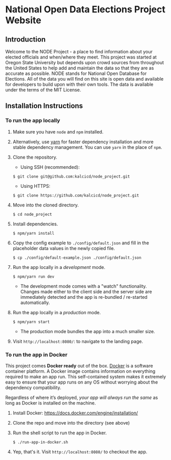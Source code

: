 # National Open Data Elections Project Website

## Introduction

Welcome to the NODE Project - a place to find information about your elected officials and
when/where they meet. This project was started at Oregon State University but depends upon
crowd sources from throughout the United States to help add and maintain the data so that
they are as accurate as possible. NODE stands for National Open Database for Elections.
All of the data you will find on this site is open data and available for developers to
build upon with their own tools. The data is available under the terms of the MIT License.

## Installation Instructions

### To run the app locally

1. Make sure you have `node` and `npm` installed. 
    
2. Alternatively, use [yarn](https://yarnpkg.com/en/) for faster dependency installation
    and more stable dependency management. You can use `yarn` in the place of `npm`.
    
3. Clone the repository.
    - Using SSH (recommended):
    ```
    $ git clone git@github.com:kalcicd/node_project.git
    ```
    - Using HTTPS:
    ```
    $ git clone https://github.com/kalcicd/node_project.git
    ```
    
4. Move into the cloned directory.
    ```
    $ cd node_project
    ```

5. Install dependencies.
    ```
    $ npm/yarn install
    ```
 
6. Copy the config example to `./config/default.json` and fill in the
   placeholder data values in the newly copied file.
   ```
   $ cp ./config/default-example.json ./config/default.json
   ```
    
7. Run the app locally in a _development_ mode.
    ```
    $ npm/yarn run dev
    ```
    - The development mode comes with a "watch" functionality. Changes made either
    to the client side and the server side are immediately detected and the app is
    re-bundled / re-started automatically.
    
8. Run the app locally in a _production_ mode.
    ```
    $ npm/yarn start
    ```
    - The production mode bundles the app into a much smaller size.
    
9. Visit `http://localhost:8080/`: to navigate to the landing page.


### To run the app in Docker

This project comes **Docker ready** out of the box. [Docker](https://www.docker.com/)
is a software container platform. A Docker image contains information on everything
required to make an app run. This self-contained system makes it extremely easy to
ensure that your app runs on any OS without worrying about the dependency compatibility.

Regardless of where it’s deployed, _your app will always run the same_ as long as
Docker is installed on the machine.

1. Install Docker: https://docs.docker.com/engine/installation/

2. Clone the repo and move into the directory (see above)

3. Run the shell script to run the app in Docker.
    ```
    $ ./run-app-in-docker.sh
    ```
    
4. Yep, that's it. Visit `http://localhost:8080/` to checkout the app.
